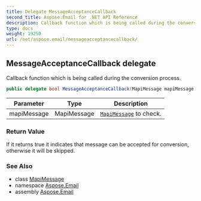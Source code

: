 ```yaml
---
title: Delegate MessageAcceptanceCallback
second_title: Aspose.Email for .NET API Reference
description: Callback function which is being called during the conversion process
type: docs
weight: 19250
url: /net/aspose.email/messageacceptancecallback/
---
```

## MessageAcceptanceCallback delegate

Callback function which is being called during the conversion process.

```csharp
public delegate bool MessageAcceptanceCallback(MapiMessage mapiMessage);
```

| Parameter | Type | Description |
| --- | --- | --- |
| mapiMessage | MapiMessage | [`MapiMessage`](../../aspose.email.mapi/mapimessage/) to check. |

### Return Value

If it returns true it indicates that message can be accepted for conversion, otherwise it will be skipped.

### See Also

* class [MapiMessage](../../aspose.email.mapi/mapimessage/)
* namespace [Aspose.Email](../../aspose.email/)
* assembly [Aspose.Email](../../)


